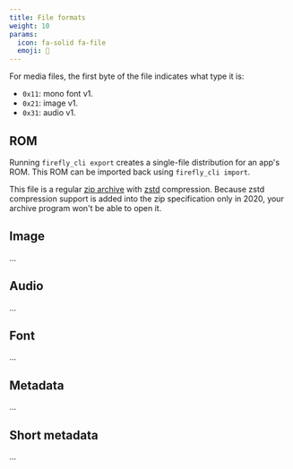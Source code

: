 ```yaml
---
title: File formats
weight: 10
params:
  icon: fa-solid fa-file
  emoji: 📄
---
```


For media files, the first byte of the file indicates what type it is:

* `0x11`: mono font v1.
* `0x21`: image v1.
* `0x31`: audio v1.

## ROM

Running `firefly_cli export` creates a single-file distribution for an app's ROM. This ROM can be imported back using `firefly_cli import`.

This file is a regular [zip archive](https://en.wikipedia.org/wiki/ZIP_(file_format)) with [zstd](https://en.wikipedia.org/wiki/Zstd) compression. Because zstd compression support is added into the zip specification only in 2020, your archive program won't be able to open it.

## Image

...

## Audio

...

## Font

...

## Metadata

...

## Short metadata

...

